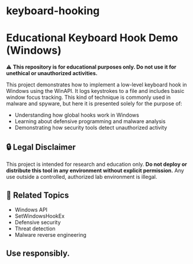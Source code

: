 # keyboard-hooking
# Educational Keyboard Hook Demo (Windows)

⚠️ **This repository is for educational purposes only. Do not use it for unethical or unauthorized activities.**

This project demonstrates how to implement a low-level keyboard hook in Windows using the WinAPI. It logs keystrokes to a file and includes basic window focus tracking. This kind of technique is commonly used in malware and spyware, but here it is presented solely for the purpose of:

- Understanding how global hooks work in Windows
- Learning about defensive programming and malware analysis
- Demonstrating how security tools detect unauthorized activity

## 🔒 Legal Disclaimer

This project is intended for research and education only. **Do not deploy or distribute this tool in any environment without explicit permission.** Any use outside a controlled, authorized lab environment is illegal.

## 📖 Related Topics

- Windows API
- SetWindowsHookEx
- Defensive security
- Threat detection
- Malware reverse engineering

## Use responsibly.
